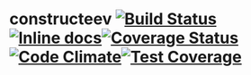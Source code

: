 # constructeev [![Build Status](https://travis-ci.org/bmalum/constructeev.svg)](https://travis-ci.org/bmalum/constructeev) [![Inline docs](http://inch-ci.org/github/bmalum/constructeev.svg?branch=master)](http://inch-ci.org/github/bmalum/constructeev)[![Coverage Status](https://coveralls.io/repos/bmalum/constructeev/badge.svg)](https://coveralls.io/r/bmalum/constructeev)[![Code Climate](https://codeclimate.com/github/bmalum/constructeev/badges/gpa.svg)](https://codeclimate.com/github/bmalum/constructeev)[![Test Coverage](https://codeclimate.com/github/bmalum/constructeev/badges/coverage.svg)](https://codeclimate.com/github/bmalum/constructeev/coverage)